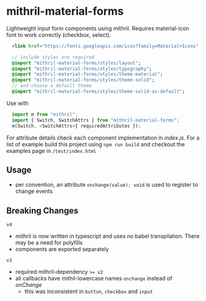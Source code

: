 # mithril-material-forms

Lightweight input form components using mithril. Requires material-icon font to work correctly (checkbox, select). 

```html
  <link href="https://fonts.googleapis.com/icon?family=Material+Icons" rel="stylesheet">
```

```sass
  // include styles are required
  @import "mithril-material-forms/styles/layout";
  @import "mithril-material-forms/styles/typography";
  @import "mithril-material-forms/styles/theme-material";
  @import "mithril-material-forms/styles/theme-solid";
  // and choose a default theme
  @import "mithril-material-forms/styles/theme-solid-as-default";
```

Use with

```ts
  import m from "mithril";
  import { Switch, SwitchAttrs } from "mithril-material-forms";
  m(Switch, <SwitchAttrs>{ requiredAttributes });
```

For attribute details check each component implementation in _index.js_. For a list of example build this project using
`npm run build` and checkout the examples page in `/test/index.html`


## Usage

- per convention, an attribute `onchange(value): void` is used to register to change events


## Breaking Changes

`v4`

- mithril is now written in typescript and uses no babel transpilation. There may be a need for polyfills
- components are exported separately

`v3` 

- required mithril-dependency `>= v2`
- all callbacks have mithil-lowercase names `onchange` instead of _onChange_
    - this was inconsistent in `button`, `checkbox` and `input`
